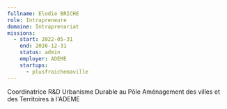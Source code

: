 ```yaml
---
fullname: Elodie BRICHE
role: Intrapreneure
domaine: Intraprenariat
missions:
  - start: 2022-05-31
    end: 2026-12-31
    status: admin
    employer: ADEME
    startups:
      - plusfraichemaville
---
```

Coordinatrice R&D Urbanisme Durable au Pôle Aménagement des villes et des Territoires à l'ADEME